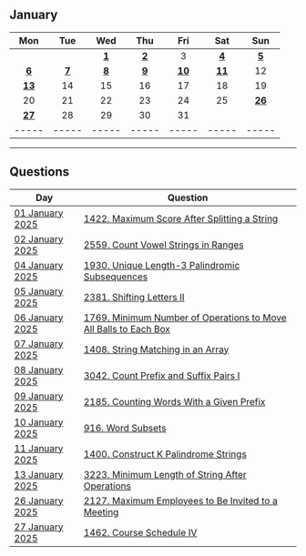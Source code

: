 January
---
| Mon | Tue | Wed | Thu | Fri | Sat | Sun |
| :---: | :---: | :---: | :---: | :---: | :---: | :---: |
|     |     | [**1**](01) | [**2**](02) | 3   | [**4**](04) | [**5**](05) |
| [**6**](06) | [**7**](07) | [**8**](08) | [**9**](09) | [**10**](10) | [**11**](11) | 12  |
| [**13**](13) | 14  | 15  | 16  | 17  | 18  | 19  |
| 20  | 21  | 22  | 23  | 24  | 25  | [**26**](26) |
| [**27**](27) | 28  | 29  | 30  | 31  |     |     |
| ----- | ----- | ----- | ----- | ----- | ----- | ----- |

---

Questions
---
| Day | Question |
| --- | --- |
| [01 January 2025](01) | [1422. Maximum Score After Splitting a String](https://leetcode.com/problems/maximum-score-after-splitting-a-string) |
| [02 January 2025](02) | [2559. Count Vowel Strings in Ranges](https://leetcode.com/problems/count-vowel-strings-in-ranges) |
| [04 January 2025](04) | [1930. Unique Length-3 Palindromic Subsequences](https://leetcode.com/problems/unique-length-3-palindromic-subsequences) |
| [05 January 2025](05) | [2381. Shifting Letters II](https://leetcode.com/problems/shifting-letters-ii) |
| [06 January 2025](06) | [1769. Minimum Number of Operations to Move All Balls to Each Box](https://leetcode.com/problems/minimum-number-of-operations-to-move-all-balls-to-each-box) |
| [07 January 2025](07) | [1408. String Matching in an Array](https://leetcode.com/problems/string-matching-in-an-array) |
| [08 January 2025](08) | [3042. Count Prefix and Suffix Pairs I](https://leetcode.com/problems/count-prefix-and-suffix-pairs-i) |
| [09 January 2025](09) | [2185. Counting Words With a Given Prefix](https://leetcode.com/problems/counting-words-with-a-given-prefix) |
| [10 January 2025](10) | [916. Word Subsets](https://leetcode.com/problems/word-subsets) |
| [11 January 2025](11) | [1400. Construct K Palindrome Strings](https://leetcode.com/problems/construct-k-palindrome-strings) |
| [13 January 2025](13) | [3223. Minimum Length of String After Operations](https://leetcode.com/problems/minimum-length-of-string-after-operations) |
| [26 January 2025](26) | [2127. Maximum Employees to Be Invited to a Meeting](https://leetcode.com/problems/maximum-employees-to-be-invited-to-a-meeting) |
| [27 January 2025](27) | [1462. Course Schedule IV](https://leetcode.com/problems/course-schedule-iv) |
